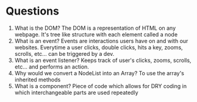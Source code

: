 # Questions

1. What is the DOM?
The DOM is a representation of HTML on any webpage. It's tree like structure with each element called a node
2. What is an event?
Events are interactions users have on and with our websites. Everytime a user clicks, double clicks, hits a key, zooms, scrolls, etc... can be triggered by a dev.
3. What is an event listener?
Keeps track of user's clicks, zooms, scrolls, etc... and performs an action.
4. Why would we convert a NodeList into an Array?
To use the array's inherited methods 
5. What is a component? 
Piece of code which allows for DRY coding in which interchangeable parts are used
repeatedly